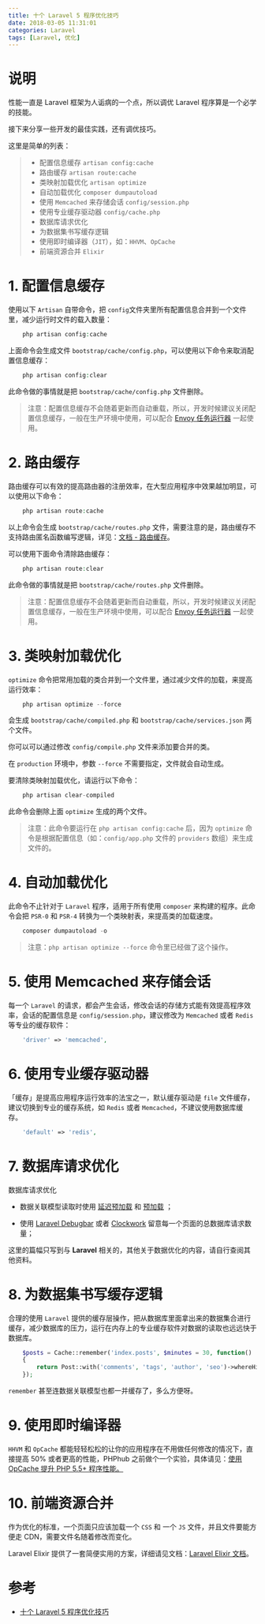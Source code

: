 ```yaml
---
title: 十个 Laravel 5 程序优化技巧
date: 2018-03-05 11:31:01
categories: Laravel
tags: [Laravel, 优化]
---
```


# 说明

性能一直是 Laravel 框架为人诟病的一个点，所以调优 Laravel 程序算是一个必学的技能。

接下来分享一些开发的最佳实践，还有调优技巧。

<!-- more -->


这里是简单的列表：

> - 配置信息缓存 `artisan config:cache`
> - 路由缓存 `artisan route:cache`
> - 类映射加载优化 `artisan optimize`
> - 自动加载优化 `composer dumpautoload`
> - 使用 `Memcached` 来存储会话 `config/session.php`
> - 使用专业缓存驱动器 `config/cache.php`
> - 数据库请求优化
> - 为数据集书写缓存逻辑
> - 使用即时编译器（`JIT`），如：`HHVM`、`OpCache`
> - 前端资源合并 `Elixir`


# 1. 配置信息缓存

使用以下 `Artisan` 自带命令，把 `config`文件夹里所有配置信息合并到一个文件里，减少运行时文件的载入数量：

```php
    php artisan config:cache
```


上面命令会生成文件 `bootstrap/cache/config.php`，可以使用以下命令来取消配置信息缓存：

```php
    php artisan config:clear
```

此命令做的事情就是把 `bootstrap/cache/config.php` 文件删除。

> 注意：配置信息缓存不会随着更新而自动重载，所以，开发时候建议关闭配置信息缓存，一般在生产环境中使用，可以配合 [Envoy 任务运行器](https://laravel-china.org/docs/laravel/5.1/envoy) 一起使用。


# 2. 路由缓存

路由缓存可以有效的提高路由器的注册效率，在大型应用程序中效果越加明显，可以使用以下命令：

```php
    php artisan route:cache
```

以上命令会生成 `bootstrap/cache/routes.php` 文件，需要注意的是，路由缓存不支持路由匿名函数编写逻辑，详见：[文档 - 路由缓存](https://laravel-china.org/docs/laravel/5.1/controllers#路由缓存)。

可以使用下面命令清除路由缓存：

```php
    php artisan route:clear
```

此命令做的事情就是把 `bootstrap/cache/routes.php` 文件删除。

> 注意：配置信息缓存不会随着更新而自动重载，所以，开发时候建议关闭配置信息缓存，一般在生产环境中使用，可以配合 [Envoy 任务运行器](https://laravel-china.org/docs/laravel/5.1/envoy) 一起使用。

# 3. 类映射加载优化

`optimize` 命令把常用加载的类合并到一个文件里，通过减少文件的加载，来提高运行效率：

```php
    php artisan optimize --force    
```

会生成 `bootstrap/cache/compiled.php` 和 `bootstrap/cache/services.json` 两个文件。

你可以可以通过修改 `config/compile.php` 文件来添加要合并的类。

在 `production` 环境中，参数 `--force` 不需要指定，文件就会自动生成。

要清除类映射加载优化，请运行以下命令：

```php
    php artisan clear-compiled
```

此命令会删除上面 `optimize` 生成的两个文件。

> 注意：此命令要运行在 `php artisan config:cache` 后，因为 `optimize` 命令是根据配置信息（如：`config/app.php` 文件的 `providers` 数组）来生成文件的。


# 4. 自动加载优化

此命令不止针对于 `Laravel` 程序，适用于所有使用 `composer` 来构建的程序。此命令会把 `PSR-0` 和 `PSR-4` 转换为一个类映射表，来提高类的加载速度。

```php
    composer dumpautoload -o
```

> 注意：`php artisan optimize --force` 命令里已经做了这个操作。

# 5. 使用 Memcached 来存储会话

每一个 `Laravel` 的请求，都会产生会话，修改会话的存储方式能有效提高程序效率，会话的配置信息是 `config/session.php`，建议修改为 `Memcached` 或者 `Redis` 等专业的缓存软件：

```php
    'driver' => 'memcached',
```

# 6. 使用专业缓存驱动器

「缓存」是提高应用程序运行效率的法宝之一，默认缓存驱动是 `file` 文件缓存，建议切换到专业的缓存系统，如 `Redis` 或者 `Memcached`，不建议使用数据库缓存。

```php
    'default' => 'redis',
```

# 7. 数据库请求优化

数据库请求优化

- 数据关联模型读取时使用 [延迟预加载](https://laravel-china.org/docs/laravel/5.1/eloquent-relationships#预加载) 和 [预加载](https://laravel-china.org/docs/laravel/5.1/eloquent-relationships#预加载) ；

- 使用 [Laravel Debugbar](https://github.com/barryvdh/laravel-debugbar) 或者 [Clockwork](https://laravel-china.org/topics/23/use-clockwork-to-debug-laravel-app) 留意每一个页面的总数据库请求数量；

这里的篇幅只写到与 **Laravel** 相关的，其他关于数据优化的内容，请自行查阅其他资料。

# 8. 为数据集书写缓存逻辑

合理的使用 `Laravel` 提供的缓存层操作，把从数据库里面拿出来的数据集合进行缓存，减少数据库的压力，运行在内存上的专业缓存软件对数据的读取也远远快于数据库。

```php
    $posts = Cache::remember('index.posts', $minutes = 30, function()
    {
        return Post::with('comments', 'tags', 'author', 'seo')->whereHidden(0)->get();
    });
```

`remember` 甚至连数据关联模型也都一并缓存了，多么方便呀。

# 9. 使用即时编译器

`HHVM` 和 `OpCache` 都能轻轻松松的让你的应用程序在不用做任何修改的情况下，直接提高 50% 或者更高的性能，PHPhub 之前做个一个实验，具体请见：[使用 OpCache 提升 PHP 5.5+ 程序性能。](https://laravel-china.org/topics/301/using-opcache-to-enhance-the-performance-of-the-php-55-program)

# 10. 前端资源合并

作为优化的标准，一个页面只应该加载一个 `CSS` 和 一个 `JS` 文件，并且文件要能方便走 CDN，需要文件名随着修改而变化。

Laravel Elixir 提供了一套简便实用的方案，详细请见文档：[Laravel Elixir 文档](https://laravel-china.org/docs/laravel/5.1/elixir)。

# 参考

- [十个 Laravel 5 程序优化技巧](https://laravel-china.org/articles/2020/ten-laravel-5-program-optimization-techniques)
